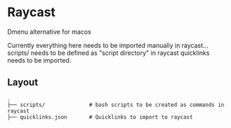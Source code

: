 # Raycast
Dmenu alternative for macos

Currently everything here needs to be imported manually in raycast...
scripts/ needs to be defined as "script directory" in raycast
quicklinks needs to be imported.

## Layout
```
.
├── scripts/              # bash scripts to be created as commands in raycast
├── quicklinks.json       # Quicklinks to import to raycast
```
